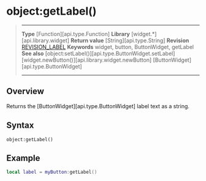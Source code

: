 # object:getLabel()

> --------------------- ------------------------------------------------------------------------------------------
> __Type__              [Function][api.type.Function]
> __Library__           [widget.*][api.library.widget]
> __Return value__      [String][api.type.String]
> __Revision__          [REVISION_LABEL](REVISION_URL)
> __Keywords__          widget, button, ButtonWidget, getLabel
> __See also__          [object:setLabel()][api.type.ButtonWidget.setLabel]
>						[widget.newButton()][api.library.widget.newButton]
>						[ButtonWidget][api.type.ButtonWidget]
> --------------------- ------------------------------------------------------------------------------------------


## Overview

Returns the [ButtonWidget][api.type.ButtonWidget] label text as a string.


## Syntax

	object:getLabel()

## Example

``````lua
local label = myButton:getLabel()
``````
